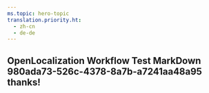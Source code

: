 ```yaml
---
ms.topic: hero-topic
translation.priority.ht: 
  - zh-cn
  - de-de
---
```

## OpenLocalization Workflow Test MarkDown 980ada73-526c-4378-8a7b-a7241aa48a95 thanks!
